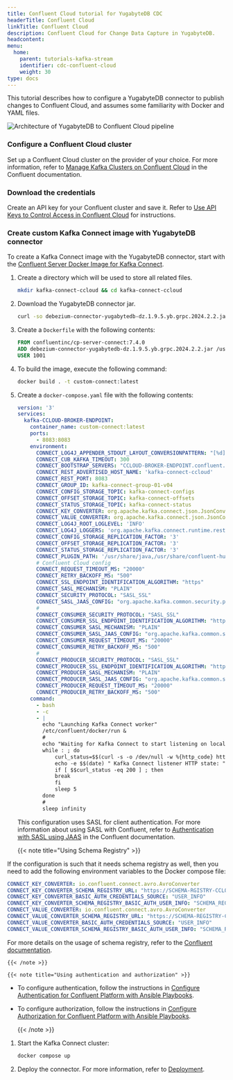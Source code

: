 ```yaml
---
title: Confluent Cloud tutorial for YugabyteDB CDC
headerTitle: Confluent Cloud
linkTitle: Confluent Cloud
description: Confluent Cloud for Change Data Capture in YugabyteDB.
headcontent:
menu:
  home:
    parent: tutorials-kafka-stream
    identifier: cdc-confluent-cloud
    weight: 30
type: docs
---
```



This tutorial describes how to configure a YugabyteDB connector to publish changes to Confluent Cloud, and assumes some familiarity with Docker and YAML files.

![Architecture of YugabyteDB to Confluent Cloud pipeline](/images/explore/cdc/confluent_images/cdc_confluent_cloud.png)

### Configure a Confluent Cloud cluster

Set up a Confluent Cloud cluster on the provider of your choice. For more information, refer to [Manage Kafka Clusters on Confluent Cloud](https://docs.confluent.io/cloud/current/clusters/create-cluster.html) in the Confluent documentation.

### Download the credentials

Create an API key for your Confluent cluster and save it. Refer to [Use API Keys to Control Access in Confluent Cloud](https://docs.confluent.io/cloud/current/access-management/authenticate/api-keys/api-keys.html) for instructions.

### Create custom Kafka Connect image with YugabyteDB connector

To create a Kafka Connect image with the YugabyteDB connector, start with the [Confluent Server Docker Image for Kafka Connect](https://hub.docker.com/r/confluentinc/cp-server-connect/).

1. Create a directory which will be used to store all related files.

    ```sh
    mkdir kafka-connect-ccloud && cd kafka-connect-ccloud
    ```

    <!-- TODO Vaibhav: Step 2 and 3 can be combined, see why is not working -->
1. Download the YugabyteDB connector jar.

    ```sh
    curl -so debezium-connector-yugabytedb-dz.1.9.5.yb.grpc.2024.2.2.jar https://github.com/yugabyte/debezium-connector-yugabytedb/releases/download/vdz.1.9.5.yb.grpc.2024.2.2/debezium-connector-yugabytedb-dz.1.9.5.yb.grpc.2024.2.2.jar
    ```

1. Create a `Dockerfile` with the following contents:

    ```Dockerfile
    FROM confluentinc/cp-server-connect:7.4.0
    ADD debezium-connector-yugabytedb-dz.1.9.5.yb.grpc.2024.2.2.jar /usr/share/java/kafka/
    USER 1001
    ```

1. To build the image, execute the following command:

    ```sh
    docker build . -t custom-connect:latest
    ```

1. Create a `docker-compose.yaml` file with the following contents:

    ```yaml
    version: '3'
    services:
      kafka-CCLOUD-BROKER-ENDPOINT:
        container_name: custom-connect:latest
        ports:
          - 8083:8083
        environment:
          CONNECT_LOG4J_APPENDER_STDOUT_LAYOUT_CONVERSIONPATTERN: "[%d] %p %X{connector.context}%m (%c:%L)%n"
          CONNECT_CUB_KAFKA_TIMEOUT: 300
          CONNECT_BOOTSTRAP_SERVERS: "CCLOUD-BROKER-ENDPOINT.confluent.cloud:9092"
          CONNECT_REST_ADVERTISED_HOST_NAME: 'kafka-connect-ccloud'
          CONNECT_REST_PORT: 8083
          CONNECT_GROUP_ID: kafka-connect-group-01-v04
          CONNECT_CONFIG_STORAGE_TOPIC: kafka-connect-configs
          CONNECT_OFFSET_STORAGE_TOPIC: kafka-connect-offsets
          CONNECT_STATUS_STORAGE_TOPIC: kafka-connect-status
          CONNECT_KEY_CONVERTER: org.apache.kafka.connect.json.JsonConverter
          CONNECT_VALUE_CONVERTER: org.apache.kafka.connect.json.JsonConverter
          CONNECT_LOG4J_ROOT_LOGLEVEL: 'INFO'
          CONNECT_LOG4J_LOGGERS: 'org.apache.kafka.connect.runtime.rest=WARN,org.reflections=ERROR'
          CONNECT_CONFIG_STORAGE_REPLICATION_FACTOR: '3'
          CONNECT_OFFSET_STORAGE_REPLICATION_FACTOR: '3'
          CONNECT_STATUS_STORAGE_REPLICATION_FACTOR: '3'
          CONNECT_PLUGIN_PATH: '/usr/share/java,/usr/share/confluent-hub-components/,/usr/share/java/kafka/'
          # Confluent Cloud config
          CONNECT_REQUEST_TIMEOUT_MS: "20000"
          CONNECT_RETRY_BACKOFF_MS: "500"
          CONNECT_SSL_ENDPOINT_IDENTIFICATION_ALGORITHM: "https"
          CONNECT_SASL_MECHANISM: "PLAIN"
          CONNECT_SECURITY_PROTOCOL: "SASL_SSL"
          CONNECT_SASL_JAAS_CONFIG: "org.apache.kafka.common.security.plain.PlainLoginModule required username='CCLOUD_USER' password='CCLOUD_PASSWORD';"
          #
          CONNECT_CONSUMER_SECURITY_PROTOCOL: "SASL_SSL"
          CONNECT_CONSUMER_SSL_ENDPOINT_IDENTIFICATION_ALGORITHM: "https"
          CONNECT_CONSUMER_SASL_MECHANISM: "PLAIN"
          CONNECT_CONSUMER_SASL_JAAS_CONFIG: "org.apache.kafka.common.security.plain.PlainLoginModule required username='CCLOUD_USER' password='CCLOUD_PASSWORD';"
          CONNECT_CONSUMER_REQUEST_TIMEOUT_MS: "20000"
          CONNECT_CONSUMER_RETRY_BACKOFF_MS: "500"
          #
          CONNECT_PRODUCER_SECURITY_PROTOCOL: "SASL_SSL"
          CONNECT_PRODUCER_SSL_ENDPOINT_IDENTIFICATION_ALGORITHM: "https"
          CONNECT_PRODUCER_SASL_MECHANISM: "PLAIN"
          CONNECT_PRODUCER_SASL_JAAS_CONFIG: "org.apache.kafka.common.security.plain.PlainLoginModule required username='CCLOUD_USER' password='CCLOUD_PASSWORD';"
          CONNECT_PRODUCER_REQUEST_TIMEOUT_MS: "20000"
          CONNECT_PRODUCER_RETRY_BACKOFF_MS: "500"
        command:
          - bash
          - -c
          - |
            echo "Launching Kafka Connect worker"
            /etc/confluent/docker/run &
            #
            echo "Waiting for Kafka Connect to start listening on localhost:8083 ⏳"
            while : ; do
                curl_status=$$(curl -s -o /dev/null -w %{http_code} http://localhost:8083/connectors)
                echo -e $$(date) " Kafka Connect listener HTTP state: " $$curl_status " (waiting for 200)"
                if [ $$curl_status -eq 200 ] ; then
                break
                fi
                sleep 5
            done
            #
            sleep infinity
    ```

    This configuration uses SASL for client authentication. For more information about using SASL with Confluent, refer to [Authentication with SASL using JAAS](https://docs.confluent.io/platform/7.0/kafka/authentication_sasl/index.html#authentication-with-sasl-using-jaas) in the Confluent documentation.

    {{< note title="Using Schema Registry" >}}

If the configuration is such that it needs schema registry as well, then you need to add the following environment variables to the Docker compose file:

```yaml
CONNECT_KEY_CONVERTER: io.confluent.connect.avro.AvroConverter
CONNECT_KEY_CONVERTER_SCHEMA_REGISTRY_URL: "https://SCHEMA-RGISTRY-CCLOUD-ENDPOINT.confluent.cloud"
CONNECT_KEY_CONVERTER_BASIC_AUTH_CREDENTIALS_SOURCE: "USER_INFO"
CONNECT_KEY_CONVERTER_SCHEMA_REGISTRY_BASIC_AUTH_USER_INFO: "SCHEMA_REGISTRY_USER:SCHEMA_REGISTRY_PASSWORD"
CONNECT_VALUE_CONVERTER: io.confluent.connect.avro.AvroConverter
CONNECT_VALUE_CONVERTER_SCHEMA_REGISTRY_URL: "https://SCHEMA-REGISTRY-CCLOUD-ENDPOINT.confluent.cloud"
CONNECT_VALUE_CONVERTER_BASIC_AUTH_CREDENTIALS_SOURCE: "USER_INFO"
CONNECT_VALUE_CONVERTER_SCHEMA_REGISTRY_BASIC_AUTH_USER_INFO: "SCHEMA_REGISTRY_USER:SCHEMA_REGISTRY_PASSWORD"
```

For more details on the usage of schema registry, refer to the [Confluent documentation](https://docs.confluent.io/cloud/current/connectors/bring-your-connector/custom-connector-fands.html#sr-integration).

    {{< /note >}}

    {{< note title="Using authentication and authorization" >}}

- To configure authentication, follow the instructions in [Configure Authentication for Confluent Platform with Ansible Playbooks](https://docs.confluent.io/ansible/current/ansible-authenticate.html).

- To configure authorization, follow the instructions in [Configure Authorization for Confluent Platform with Ansible Playbooks](https://docs.confluent.io/ansible/current/ansible-authorize.html).

    {{< /note >}}

1. Start the Kafka Connect cluster:

    ```sh
    docker compose up
    ```

1. Deploy the connector. For more information, refer to [Deployment](../../../develop/change-data-capture/using-yugabytedb-grpc-replication/debezium-connector-yugabytedb/#deployment).
